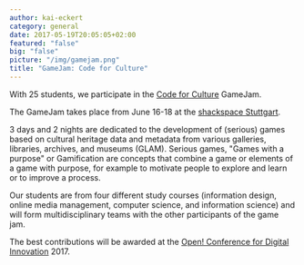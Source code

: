 ```yaml
---
author: kai-eckert
category: general
date: 2017-05-19T20:05:05+02:00
featured: "false"
big: "false"
picture: "/img/gamejam.png"
title: "GameJam: Code for Culture"
---
```

With 25 students, we participate in the [Code for Culture](https://innovation.mfg.de/de/standort/kreativwirtschaft/digitale-kultur/code-for-culture-spielkultur-trifft-kulturspiel-1.47091) GameJam.
<!--more-->
The GameJam takes place from June 16-18 at the [shackspace Stuttgart](http://shackspace.de/shackspace.de/index.php).

3 days and 2 nights are dedicated to the development of (serious) games based on cultural heritage data and metadata from various galleries, libraries, archives, and museums (GLAM). Serious games, "Games with a purpose" or Gamification are concepts that combine a game or elements of a game with purpose, for example to motivate people to explore and learn or to improve a process.

Our students are from four different study courses (information design, online media management, computer science, and information science) and will form multidisciplinary teams with the other participants of the game jam.

The best contributions will be awarded at the [Open! Conference for Digital Innovation](http://www.openkonferenz.de/) 2017.
